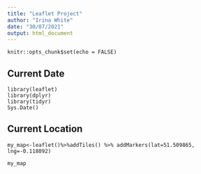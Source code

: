```yaml
---
title: "Leaflet Project"
author: "Irina White"
date: "30/07/2021"
output: html_document
---
```


```{r setup, include=FALSE}
knitr::opts_chunk$set(echo = FALSE)
```

## Current Date
```{r, warning=FALSE}
library(leaflet)
library(dplyr)
library(tidyr)
Sys.Date()

```

## Current Location
```{r}
my_map<-leaflet()%>%addTiles() %>% addMarkers(lat=51.509865, lng=-0.118092)

my_map
```